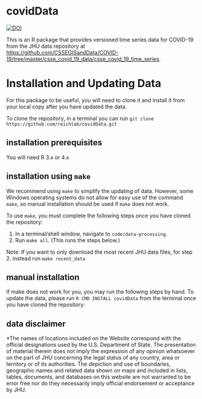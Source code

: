 # covidData
[![DOI](https://zenodo.org/badge/DOI/10.5281/zenodo.5208224.svg)](https://doi.org/10.5281/zenodo.5208224)

This is an R package that provides versioned time series data for COVID-19 from the JHU data repository at https://github.com/CSSEGISandData/COVID-19/tree/master/csse_covid_19_data/csse_covid_19_time_series.

# Installation and Updating Data

For this package to be useful, you will need to clone it and install it from your local copy after you have updated the data.

To clone the repository, in a terminal you can run `git clone https://github.com/reichlab/covidData.git`

## installation prerequisites

You will need R 3.x or 4.x

## installation using `make`
We recommend using `make` to simplify the updating of data. However, some Windows operating systems do not allow for easy use of the command `make`, so manual installation should be used if `make` does not work. 

To use `make`, you must complete the following steps once you have cloned the repository:

1. In a terminal/shell window, navigate to `code/data-processing`.
2. Run `make all`. (This runs the steps below.)

Note: If you want to only download the most recent JHU data files, for step 2. instead run `make recent_data`

## manual installation
If make does not work for you, you may run the following steps by hand. To update the data, please run `R CMD INSTALL covidData` from the terminal once you have cloned the repository:

## data disclaimer
*The names of locations included on the Website correspond with the official designations used by the U.S. Department of State. The presentation of material therein does not imply the expression of any opinion whatsoever on the part of JHU concerning the legal status of any country, area or territory or of its authorities. The depiction and use of boundaries, geographic names and related data shown on maps and included in lists, tables, documents, and databases on this website are not warranted to be error free nor do they necessarily imply official endorsement or acceptance by JHU.
